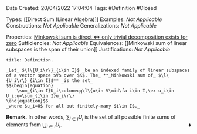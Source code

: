 <br />
<br />

Date Created: 20/04/2022 17:04:04
Tags: #Definition #Closed

Types: [[Direct Sum (Linear Algebra)]]
Examples: _Not Applicable_
Constructions: _Not Applicable_
Generalizations: _Not Applicable_

Properties: [Minkowski sum is direct $\Leftrightarrow$ only trivial decomposition exists for zero](Minkowski%20sum%20is%20direct%20iff%20only%20trivial%20decomposition%20exists%20for%20zero.md)
Sufficiencies: _Not Applicable_
Equivalences: [[Minkowski sum of linear subspaces is the span of their union]]
Justifications: _Not Applicable_

``` ad-Definition
title: Definition.

_Let_ $\l\{U_i\r\}_{i\in I}$ _be an indexed family of linear subspaces of a vector space $V$ over $K$. The_ **_Minkowski sum of_ $\l\{U_i\r\}_{i\in I}$** _is the set_
$$\begin{equation}
    \sum_{i\in I}U_i\coloneqq\l\{u\in V\mid\fa i\in I,\ex u_i\in U_i:u=\sum_{i\in I}u_i\r\}
\end{equation}$$
_where $u_i=0$ for all but finitely-many $i\in I$._

```

**Remark.** In other words, $\sum_{i\in I}U_i$ is the set of all possible finite sums of elements from $\bigcup_{i\in I}U_i$.<span style="float:right;">$\blacklozenge$</span>
